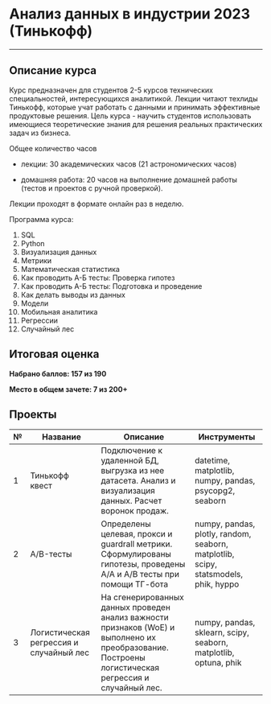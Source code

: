 # Анализ данных в индустрии 2023 (Тинькофф)
    
***

## Описание курса

Курс предназначен для студентов 2-5 курсов технических специальностей, интересующихся аналитикой. 
Лекции читают техлиды Тинькофф, которые учат работать с данными и принимать эффективные продуктовые решения. 
Цель курса - научить студентов использовать имеющиеся теоретические знания для решения реальных практических задач из бизнеса.

Общее количество часов

* лекции: 30 академических часов (21 астрономических часов)

* домашняя работа: 20 часов на выполнение домашней работы (тестов и проектов с ручной проверкой).

Лекции проходят в формате онлайн раз в неделю.

Программа курса:

1. SQL
1. Python
1. Визуализация данных
1. Метрики
1. Математическая статистика
1. Как проводить А-Б тесты: Проверка гипотез
1. Как проводить А-Б тесты: Подготовка и проведение
1. Как делать выводы из данных
1. Модели
1. Мобильная аналитика
1. Регрессии
1. Случайный лес

## Итоговая оценка

**Набрано баллов: 157 из 190**

**Место в общем зачете: 7 из 200+**

## Проекты


|№|Название|Описание|Инструменты|
|-|--------|--------|-----------|
|1|Тинькофф квест|Подключение к удаленной БД, выгрузка из нее датасета. Анализ и визуализация данных. Расчет воронок продаж.|datetime, matplotlib, numpy, pandas, psycopg2, seaborn|
|2|A/B-тесты|Определены целевая, прокси и guardrall метрики. Сформулированы гипотезы, проведены А/А и А/В тесты при помощи ТГ-бота|numpy, pandas, plotly, random, seaborn, matplotlib, scipy, statsmodels, phik, hyppo|
|3|Логистическая регрессия и случайный лес|На сгенерированных данных проведен анализ важности признаков (WoE) и выполнено их преобразование. Построены логистическая регрессия и случайный лес.|numpy, pandas, sklearn, scipy, seaborn, matplotlib, optuna, phik|